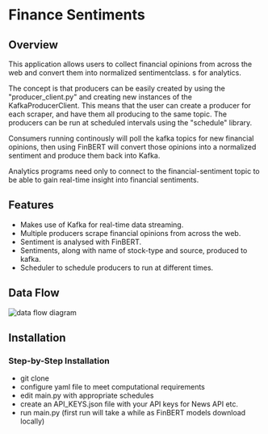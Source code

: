 # Finance Sentiments

## Overview
This application allows users to collect financial opinions from across the web and convert them into normalized sentimentclass. s for analytics.

The concept is that producers can be easily created by using the "producer_client.py" and creating new instances of the KafkaProducerClient. This means that the user can create a producer for each scraper, and have them all producing to the same topic. The producers can be run at scheduled intervals using the "schedule" library.

Consumers running continously will poll the kafka topics for new financial opinions, then using FinBERT will convert those opinions into a normalized sentiment and produce them back into Kafka.

Analytics programs need only to connect to the financial-sentiment topic to be able to gain real-time insight into financial sentiments.

## Features
- Makes use of Kafka for real-time data streaming.
- Multiple producers scrape financial opinions from across the web.
- Sentiment is analysed with FinBERT.
- Sentiments, along with name of stock-type and source, produced to kafka.
- Scheduler to schedule producers to run at different times.

## Data Flow
![data flow diagram](images/example.png)

## Installation
### Step-by-Step Installation
- git clone
- configure yaml file to meet computational requirements
- edit main.py with appropriate schedules
- create an API_KEYS.json file with your API keys for News API etc.
- run main.py (first run will take a while as FinBERT models download locally)